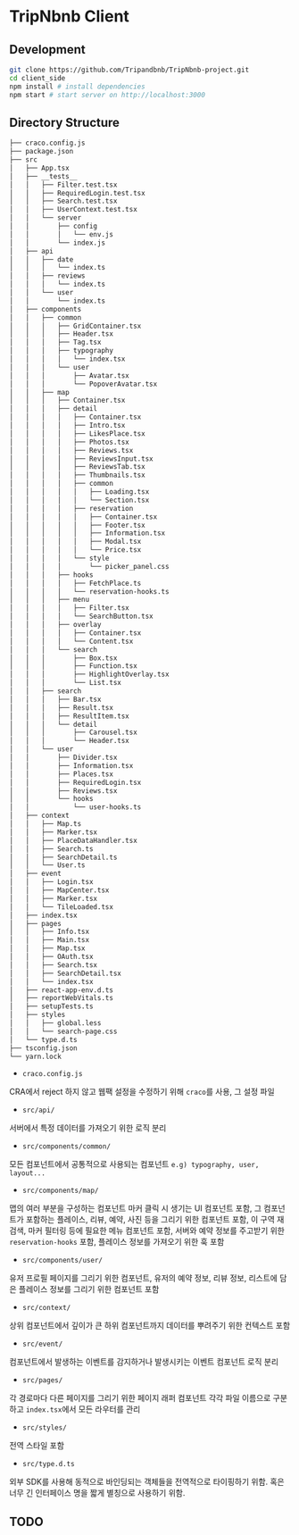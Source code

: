 # TripNbnb Client

## Development

```sh
git clone https://github.com/Tripandbnb/TripNbnb-project.git
cd client_side
npm install # install dependencies
npm start # start server on http://localhost:3000
```

## Directory Structure

```sh
├── craco.config.js
├── package.json
├── src
│   ├── App.tsx
│   ├── __tests__
│   │   ├── Filter.test.tsx
│   │   ├── RequiredLogin.test.tsx
│   │   ├── Search.test.tsx
│   │   ├── UserContext.test.tsx
│   │   └── server
│   │       ├── config
│   │       │   └── env.js
│   │       └── index.js
│   ├── api
│   │   ├── date
│   │   │   └── index.ts
│   │   ├── reviews
│   │   │   └── index.ts
│   │   └── user
│   │       └── index.ts
│   ├── components
│   │   ├── common
│   │   │   ├── GridContainer.tsx
│   │   │   ├── Header.tsx
│   │   │   ├── Tag.tsx
│   │   │   ├── typography
│   │   │   │   └── index.tsx
│   │   │   └── user
│   │   │       ├── Avatar.tsx
│   │   │       └── PopoverAvatar.tsx
│   │   ├── map
│   │   │   ├── Container.tsx
│   │   │   ├── detail
│   │   │   │   ├── Container.tsx
│   │   │   │   ├── Intro.tsx
│   │   │   │   ├── LikesPlace.tsx
│   │   │   │   ├── Photos.tsx
│   │   │   │   ├── Reviews.tsx
│   │   │   │   ├── ReviewsInput.tsx
│   │   │   │   ├── ReviewsTab.tsx
│   │   │   │   ├── Thumbnails.tsx
│   │   │   │   ├── common
│   │   │   │   │   ├── Loading.tsx
│   │   │   │   │   └── Section.tsx
│   │   │   │   ├── reservation
│   │   │   │   │   ├── Container.tsx
│   │   │   │   │   ├── Footer.tsx
│   │   │   │   │   ├── Information.tsx
│   │   │   │   │   ├── Modal.tsx
│   │   │   │   │   └── Price.tsx
│   │   │   │   └── style
│   │   │   │       └── picker_panel.css
│   │   │   ├── hooks
│   │   │   │   ├── FetchPlace.ts
│   │   │   │   └── reservation-hooks.ts
│   │   │   ├── menu
│   │   │   │   ├── Filter.tsx
│   │   │   │   └── SearchButton.tsx
│   │   │   ├── overlay
│   │   │   │   ├── Container.tsx
│   │   │   │   └── Content.tsx
│   │   │   └── search
│   │   │       ├── Box.tsx
│   │   │       ├── Function.tsx
│   │   │       ├── HighlightOverlay.tsx
│   │   │       └── List.tsx
│   │   ├── search
│   │   │   ├── Bar.tsx
│   │   │   ├── Result.tsx
│   │   │   ├── ResultItem.tsx
│   │   │   └── detail
│   │   │       ├── Carousel.tsx
│   │   │       └── Header.tsx
│   │   └── user
│   │       ├── Divider.tsx
│   │       ├── Information.tsx
│   │       ├── Places.tsx
│   │       ├── RequiredLogin.tsx
│   │       ├── Reviews.tsx
│   │       └── hooks
│   │           └── user-hooks.ts
│   ├── context
│   │   ├── Map.ts
│   │   ├── Marker.tsx
│   │   ├── PlaceDataHandler.tsx
│   │   ├── Search.ts
│   │   ├── SearchDetail.ts
│   │   └── User.ts
│   ├── event
│   │   ├── Login.tsx
│   │   ├── MapCenter.tsx
│   │   ├── Marker.tsx
│   │   └── TileLoaded.tsx
│   ├── index.tsx
│   ├── pages
│   │   ├── Info.tsx
│   │   ├── Main.tsx
│   │   ├── Map.tsx
│   │   ├── OAuth.tsx
│   │   ├── Search.tsx
│   │   ├── SearchDetail.tsx
│   │   └── index.tsx
│   ├── react-app-env.d.ts
│   ├── reportWebVitals.ts
│   ├── setupTests.ts
│   ├── styles
│   │   ├── global.less
│   │   └── search-page.css
│   └── type.d.ts
├── tsconfig.json
└── yarn.lock
```

- `craco.config.js`

CRA에서 reject 하지 않고 웹팩 설정을 수정하기 위해 `craco`를 사용, 그 설정 파일

- `src/api/`

서버에서 특정 데이터를 가져오기 위한 로직 분리

- `src/components/common/`

모든 컴포넌트에서 공통적으로 사용되는 컴포넌트 `e.g) typography, user, layout...`

- `src/components/map/`

맵의 여러 부분을 구성하는 컴포넌트 마커 클릭 시 생기는 UI 컴포넌트 포함, 그 컴포넌트가 포함하는 플레이스, 리뷰, 예약, 사진 등을 그리기 위한 컴포넌트 포함, 이 구역 재검색, 마커 필터링 등에 필요한 메뉴 컴포넌트 포함, 서버와 예약 정보를 주고받기 위한 `reservation-hooks` 포함, 플레이스 정보를 가져오기 위한 훅 포함

- `src/components/user/`

유저 프로필 페이지를 그리기 위한 컴포넌트, 유저의 예약 정보, 리뷰 정보, 리스트에 담은 플레이스 정보를 그리기 위한 컴포넌트 포함

- `src/context/`

상위 컴포넌트에서 깊이가 큰 하위 컴포넌트까지 데이터를 뿌려주기 위한 컨텍스트 포함

- `src/event/`

컴포넌트에서 발생하는 이벤트를 감지하거나 발생시키는 이벤트 컴포넌트 로직 분리

- `src/pages/`

각 경로마다 다른 페이지를 그리기 위한 페이지 래퍼 컴포넌트 각각 파일 이름으로 구분하고 `index.tsx`에서 모든 라우터를 관리

- `src/styles/`

전역 스타일 포함

- `src/type.d.ts`

외부 SDK를 사용해 동적으로 바인딩되는 객체들을 전역적으로 타이핑하기 위함. 혹은 너무 긴 인터페이스 명을 짧게 별칭으로 사용하기 위함.

## TODO

